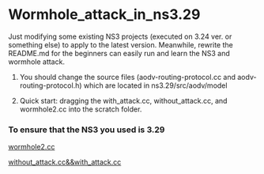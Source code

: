 # Wormhole_attack_in_ns3.29
Just modifying some existing NS3 projects (executed on 3.24 ver. or something else) to apply to the latest version. Meanwhile, rewrite the README.md for the beginners can easily run and learn the NS3 and wormhole attack.

1. You should change the source files (aodv-routing-protocol.cc and aodv-routing-protocol.h) which are located in ns3.29/src/aodv/model  

2. Quick start: dragging the with_attack.cc, without_attack.cc, and wormhole2.cc into the scratch folder.

  
  
### To ensure that the NS3 you used is 3.29


[wormhole2.cc](https://github.com/cjamadagni/Wormhole-Attack-ns-3)  

[without_attack.cc&&with_attack.cc](https://github.com/Rahul108/Wormhole_attack_detection_in_wsn)
